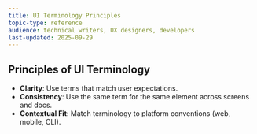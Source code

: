 ```yaml
---
title: UI Terminology Principles
topic-type: reference
audience: technical writers, UX designers, developers
last-updated: 2025-09-29
---
```


## Principles of UI Terminology

- **Clarity**: Use terms that match user expectations.
- **Consistency**: Use the same term for the same element across screens and docs.
- **Contextual Fit**: Match terminology to platform conventions (web, mobile, CLI).